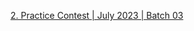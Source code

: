 [2. Practice Contest | July 2023 | Batch 03](https://www.hackerrank.com/practice-contest-a-july-2023-a-batch-03?fbclid=IwAR20dyVvamDYtJPNvdZkeGdqzawjjuLsmrDr2uyuqtpaAMFmb7_-UHtioY0)

